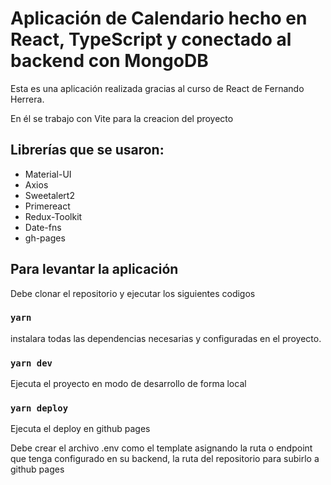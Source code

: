 # Aplicación de Calendario hecho en React, TypeScript y conectado al backend con MongoDB

Esta es una aplicación realizada gracias al curso de React de Fernando Herrera.

En él se trabajo con Vite para la creacion del proyecto

## Librerías que se usaron:

  * Material-UI
  * Axios
  * Sweetalert2
  * Primereact
  * Redux-Toolkit
  * Date-fns
  * gh-pages

## Para levantar la aplicación

Debe clonar el repositorio y ejecutar los siguientes codigos

### `yarn`
instalara todas las dependencias necesarias y configuradas en el proyecto.

### `yarn dev`
Ejecuta el proyecto en modo de desarrollo de forma local


### `yarn deploy`
Ejecuta el deploy en github pages



Debe crear el archivo .env como el template asignando la ruta o endpoint que tenga configurado en su backend, la ruta del repositorio para subirlo a github pages


